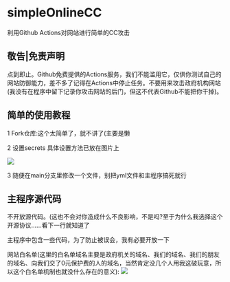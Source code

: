 # simpleOnlineCC
利用Github Actions对网站进行简单的CC攻击

## 敬告|免责声明

点到即止。Github免费提供的Actions服务，我们不能滥用它，仅供你测试自己的网站防御能力，差不多了记得在Actions中停止任务。不要用来攻击政府机构网站(我没有在程序中留下记录你攻击网站的后门，但这不代表Github不能把你干掉)。

## 简单的使用教程




1 Fork仓库:这个太简单了，就不讲了(主要是懒

2 设置secrets
具体设置方法已放在图片上

![](https://fimg.ml/i/2020/11/29/udv3qj.png)

3 随便在main分支里修改一个文件，别把yml文件和主程序搞死就行

## 主程序源代码

不开放源代码。(这也不会对你造成什么不良影响，不是吗?至于为什么我选择这个开源协议......看下一行就知道了

主程序中包含一些代码，为了防止被误会，我有必要开放一下

网站白名单(这里的白名单域名主要是政府机关的域名、我们的域名、我们的朋友的域名、向我们交了0元保护费的人的域名，当然肯定没几个人用我这破玩意，所以这个白名单机制也就没什么存在的意义):
![](https://fimg.ml/i/2020/11/29/uhzoac.png)
